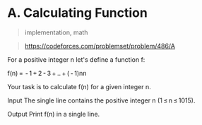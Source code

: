 # A. Calculating Function

> implementation, math

> https://codeforces.com/problemset/problem/486/A

For a positive integer n let's define a function f:

f(n) =  - 1 + 2 - 3 + .. + ( - 1)nn

Your task is to calculate f(n) for a given integer n.

Input
The single line contains the positive integer n (1 ≤ n ≤ 1015).

Output
Print f(n) in a single line.